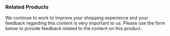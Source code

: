 ### Related Products

We continue to work to improve your shopping experience and your feedback regarding this content is very important to us. Please use the form below to provide feedback related to the content on this product.